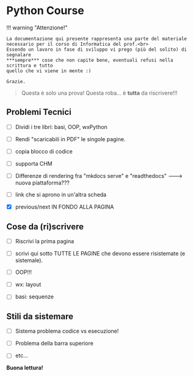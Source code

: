 # Python Course

!!! warning "Attenzione!"

    La documentazione qui presente rappresenta una parte del materiale
    necessario per il corso di Informatica del prof.<br>
    Essendo un lavoro in fase di sviluppo vi prego (più del solito) di segnalare 
    ***sempre*** cose che non capite bene, eventuali refusi nella scrittura e tutto 
    quello che vi viene in mente :)
    
    Grazie.

> Questa è solo una prova!
> Questa roba... è **tutta** da riscrivere!!!


## Problemi Tecnici

- [ ] Dividi i tre libri: basi, OOP, wxPython
- [ ] Rendi "scaricabili in PDF" le singole pagine.
- [ ] copia blocco di codice
- [ ] supporta CHM
- [ ] Differenze di rendering fra "mkdocs serve" e "readthedocs" ---> nuova piattaforma???
- [ ] link che si aprono in un'altra scheda
- [x] previous/next IN FONDO ALLA PAGINA


## Cose da (ri)scrivere

- [ ] Riscrivi la prima pagina
- [ ] scrivi qui sotto TUTTE LE PAGINE che devono essere risistemate (e sistemale).
- [ ] OOP!!!
- [ ] wx: layout
- [ ] basi: sequenze


## Stili da sistemare

- [ ] Sistema problema codice vs esecuzione!
- [ ] Problema della barra superiore
- [ ] etc...


**Buona lettura!**

